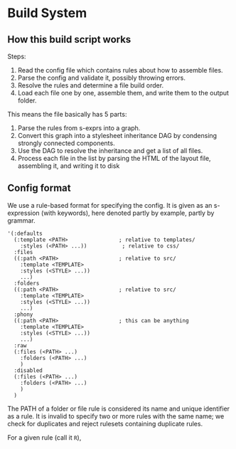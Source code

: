 # Build System

## How this build script works
Steps:

   1. Read the config file which contains rules about how to assemble files.
   2. Parse the config and validate it, possibly throwing errors.
   3. Resolve the rules and determine a file build order.
   4. Load each file one by one, assemble them, and write them to the output
      folder.

This means the file basically has 5 parts:

   1. Parse the rules from s-exprs into a graph.
   2. Convert this graph into a stylesheet inheritance DAG by condensing
      strongly connected components.
   3. Use the DAG to resolve the inheritance and get a list of all files.
   4. Process each file in the list by parsing the HTML of the layout file,
      assembling it, and writing it to disk

## Config format
 We use a rule-based format for specifying the config. It is given as an
 s-expression (with keywords), here denoted partly by example, partly by
 grammar.

```racket
'(:defaults
  (:template <PATH>                ; relative to templates/
    :styles (<PATH> ...))           ; relative to css/
  :files
  ((:path <PATH>                   ; relative to src/
    :template <TEMPLATE>
    :styles (<STYLE> ...))
    ...)
  :folders
  ((:path <PATH>                   ; relative to src/
    :template <TEMPLATE>
    :styles (<STYLE> ...))
    ...)
  :phony
  ((:path <PATH>                   ; this can be anything
    :template <TEMPLATE>
    :styles (<STYLE> ...))
    ...)
  :raw
  (:files (<PATH> ...)
    :folders (<PATH> ...)
    )
  :disabled
  (:files (<PATH> ...)
    :folders (<PATH> ...)
    )
  )
```

The PATH of a folder or file rule is considered its name and unique identifier
as a rule. It is invalid to specify two or more rules with the same name; we
check for duplicates and reject rulesets containing duplicate rules.

For a given rule (call it `R`), <STYLE> may be provided as a path to a CSS
stylesheet (determined by whether the token ends with `.css`), or as the name
of another rule. If given as the name of another rule `S`, `R` inherits all
the styles from `S`.

This allows for an arbitrary directed graph where an edge (u,v) means
"u inherits from v". Cycles are possible, but invalid; we reject graphs with
cycles in them.

Technically it would be fine to have cycles, because nodes in the same
strongly connected component share the same set of styles. We could use
Kosaraju's algorithm to detect SCCs and convert the graph to a DAG, but then
it would be difficult to ensure stylesheets cascade properly. Instead,
we require the user to provide a DAG and then we assign a deterministic
stylesheet order on a per-rule basis by traversing the DAG.

Note that unexpected cascading can still happen when styles are listed in
certain orders. Consider rules u,v,w and stylesheets x,y, with edges
(u,v), (u,w), (v,w), (v,x), (w,x), (w,y). If v has [x,w] as its style list and
w has [y,x] as its list, then it will resolve to v=[x,y], w=[y,x], and
u=[x,y]. But if v has [w,x], then it will resolve to v=[y,x], w=[y,x] and
u=[y,x]. Be careful of this, and try to avoid redundancy. In most cases it
would be preferable to simply have v inherit w, unless we really want to swap
the order of x and y for v and u but not for w.

<TEMPLATE> can similarly point to either an actual template file (ending in
`.html`) or another rule. It is possible to form cycles here, too, but it is
invalid to do so (we check for cycles and reject graphs that contain them).

Templates must end in .sxml. Stylesheets must end in .css. HTML
fragments/source files have no requirements for extensions, but it helps to
end them with .html (to avoid conflicts or confusion). Folders should not end
in '/', and similarly must not conflict. This is subject to change.

For files, folders, and phonies, the following keywords are optional:

* `:template`
* `:styles`

If optional keywords are left off, or left blank, the corresponding
default is used.

When a folder rule is provided, its rules automatically apply to everything
inside it recursively. If a subfolder or file within the folder (at any depth)
has its own rule, it does not inherit (but you can explicitly ask it to
inherit by adding the name of its parent rule).

The :raw keyword specifies which files and folders should be copied to the
output directory without any processing. As usual, subfolders and files may
overwrite the recursive default, but duplicates of any PATHs are invalid

The :disabled keyword is similar, but instructs the build system to skip the
given files and folders. Unlike the other rules, :disabled is allowed
to overwrite other rules with the same name.

TODO: add a markdown flag
TODO: add a setting for custom build commands (like a makefile)
TODO: add nice syntax for arbitrary arguments passed to template

## Template format
This is actually very simple. A template (or layout) is a HTML
file containing some special tags that indicate how to assemble a final HTML
file using fragments of HTML from other files given as input or specified in
the template.

Currently, no advanced templating features are supported, but these can be
added later on as extensions to the templating language syntax.

The special tags are as follows:

* `<insert expr="EXPR">`
  * At assembly time, this is replaced by the DOM nodes that result from
    evaluating EXPR in the context of the available variable bindings. These
    nodes may be siblings; they are given as a list. No checking is performed;
    this may produce invalid HTML.
* `<template target="NAME">`
  * At assembly time, this is replaced by the template called NAME. Then,
    assembly instruction tags in that template are resolved until no more
    instruction tags can be found. Hence this is recursive. Cycles will result
    in infinite loops, so don't do that. Arguments are forwarded, not shadowed,
    so the user must provided all of the arguments for the entire tree of
    templates upfront.

Two arguments are passed by default: `content` and `styles`. The
`content` is the HTML fragment being processed, and the `styles` is a
list of `<link>` tags to the stylesheets specified in the rules for that file.
